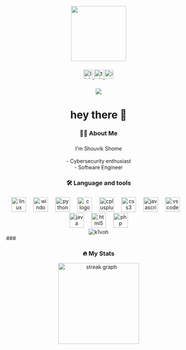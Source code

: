 <div align="center">
  <img height="150" src="https://media.giphy.com/media/wwg1suUiTbCY8H8vIA/giphy-downsized-large.gif"  />
</div>

###

<div align="center">
  <a href="https://www.linkedin.com/in/shouvik-shome2501/" target="_blank">
    <img src="https://img.shields.io/static/v1?message=LinkedIn&logo=linkedin&label=&color=0077B5&logoColor=white&labelColor=&style=for-the-badge" height="25" alt="linkedin logo"  />
  </a>
  <a href="https://twitter.com/shouvik_shome" target="_blank">
    <img src="https://img.shields.io/static/v1?message=Twitter&logo=twitter&label=&color=1DA1F2&logoColor=white&labelColor=&style=for-the-badge" height="25" alt="twitter logo"  />
  <a href="https://www.instagram.com/therealshouvik/" target="_blank">
    <img src="https://img.shields.io/static/v1?message=Instagram&logo=instagram&label=&color=E4405F&logoColor=white&labelColor=&style=for-the-badge" height="25" alt="instagram logo"  />
  </a>
</div>

###

<div align="center">
  <img src="https://visitor-badge.laobi.icu/badge?page_id=k1voh.k1voh&"  />
</div>

###

<h1 align="center">hey there 👋</h1>

###

<h3 align="center">👩‍💻  About Me</h3>

###

<p align="center">I'm Shouvik Shome<br><br>- Cybersecurity enthusiast <br>- Software Engineer</p>

###

<h3 align="center">🛠 Language and tools</h3>

###

<div align="center">
  <img src="https://cdn.jsdelivr.net/gh/devicons/devicon/icons/linux/linux-original.svg" height="40" alt="linux logo"  />
  <img width="12" />
  <img src="https://cdn.jsdelivr.net/gh/devicons/devicon/icons/windows8/windows8-original.svg" height="40" alt="windows8 logo"  />
  <img width="12" />
  <img src="https://cdn.jsdelivr.net/gh/devicons/devicon/icons/python/python-original.svg" height="40" alt="python logo"  />
  <img width="12" />
  <img src="https://cdn.jsdelivr.net/gh/devicons/devicon/icons/c/c-original.svg" height="40" alt="c logo"  />
  <img width="12" />
  <img src="https://cdn.jsdelivr.net/gh/devicons/devicon/icons/cplusplus/cplusplus-original.svg" height="40" alt="cplusplus logo"  />
  <img width="12" />
  <img src="https://cdn.jsdelivr.net/gh/devicons/devicon/icons/css3/css3-original.svg" height="40" alt="css3 logo"  />
  <img width="12" />
  <img src="https://cdn.jsdelivr.net/gh/devicons/devicon/icons/javascript/javascript-original.svg" height="40" alt="javascript logo"  />
  <img width="12" />
  <img src="https://cdn.jsdelivr.net/gh/devicons/devicon/icons/vscode/vscode-original.svg" height="40" alt="vscode logo"  />
  <img width="12" />
  <img src="https://cdn.jsdelivr.net/gh/devicons/devicon/icons/java/java-original.svg" height="40" alt="java logo"  />
  <img width="12" />
  <img src="https://cdn.jsdelivr.net/gh/devicons/devicon/icons/html5/html5-original.svg" height="40" alt="html5 logo"  />
  <img width="12" />
  <img src="https://cdn.jsdelivr.net/gh/devicons/devicon/icons/php/php-original.svg" height="40" alt="php logo"  />
</div>

<div align="center">
  <img align="center" src="https://github-readme-stats.vercel.app/api/top-langs?username=k1voh&show_icons=true&locale=en&layout=compact" alt="k1voh" />
</div>
###

<h3 align="center">🔥   My Stats </h3>



<div align="center">
  <img src="https://streak-stats.demolab.com?user=k1voh&locale=en&mode=daily&theme=dark&hide_border=false&border_radius=5&order=3" height="220" alt="streak graph"  />
</div>
